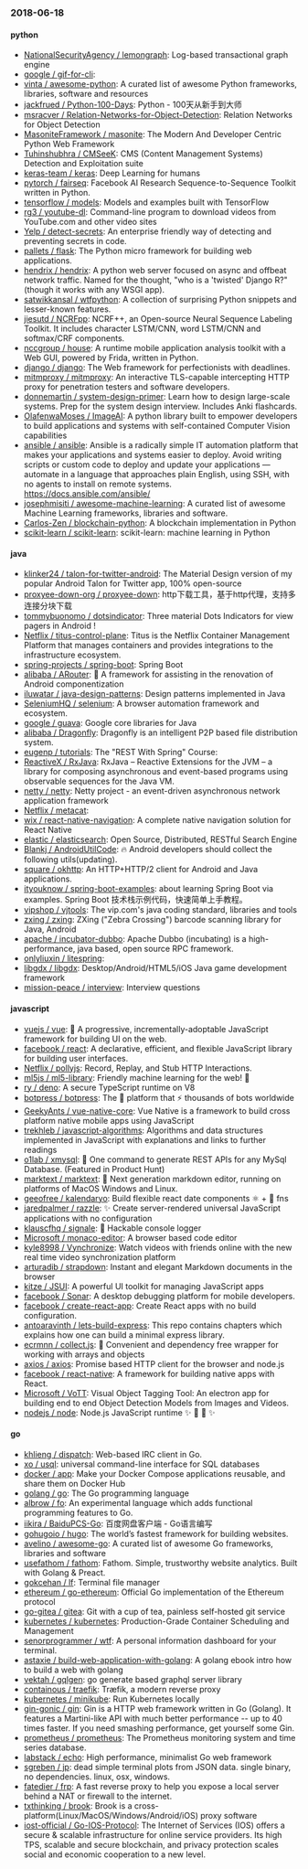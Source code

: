 ### 2018-06-18

#### python
* [NationalSecurityAgency / lemongraph](https://github.com/NationalSecurityAgency/lemongraph): Log-based transactional graph engine
* [google / gif-for-cli](https://github.com/google/gif-for-cli): 
* [vinta / awesome-python](https://github.com/vinta/awesome-python): A curated list of awesome Python frameworks, libraries, software and resources
* [jackfrued / Python-100-Days](https://github.com/jackfrued/Python-100-Days): Python - 100天从新手到大师
* [msracver / Relation-Networks-for-Object-Detection](https://github.com/msracver/Relation-Networks-for-Object-Detection): Relation Networks for Object Detection
* [MasoniteFramework / masonite](https://github.com/MasoniteFramework/masonite): The Modern And Developer Centric Python Web Framework
* [Tuhinshubhra / CMSeeK](https://github.com/Tuhinshubhra/CMSeeK): CMS (Content Management Systems) Detection and Exploitation suite
* [keras-team / keras](https://github.com/keras-team/keras): Deep Learning for humans
* [pytorch / fairseq](https://github.com/pytorch/fairseq): Facebook AI Research Sequence-to-Sequence Toolkit written in Python.
* [tensorflow / models](https://github.com/tensorflow/models): Models and examples built with TensorFlow
* [rg3 / youtube-dl](https://github.com/rg3/youtube-dl): Command-line program to download videos from YouTube.com and other video sites
* [Yelp / detect-secrets](https://github.com/Yelp/detect-secrets): An enterprise friendly way of detecting and preventing secrets in code.
* [pallets / flask](https://github.com/pallets/flask): The Python micro framework for building web applications.
* [hendrix / hendrix](https://github.com/hendrix/hendrix): A python web server focused on async and offbeat network traffic. Named for the thought, "who is a 'twisted' Django R?" (though it works with any WSGI app).
* [satwikkansal / wtfpython](https://github.com/satwikkansal/wtfpython): A collection of surprising Python snippets and lesser-known features.
* [jiesutd / NCRFpp](https://github.com/jiesutd/NCRFpp): NCRF++, an Open-source Neural Sequence Labeling Toolkit. It includes character LSTM/CNN, word LSTM/CNN and softmax/CRF components.
* [nccgroup / house](https://github.com/nccgroup/house): A runtime mobile application analysis toolkit with a Web GUI, powered by Frida, written in Python.
* [django / django](https://github.com/django/django): The Web framework for perfectionists with deadlines.
* [mitmproxy / mitmproxy](https://github.com/mitmproxy/mitmproxy): An interactive TLS-capable intercepting HTTP proxy for penetration testers and software developers.
* [donnemartin / system-design-primer](https://github.com/donnemartin/system-design-primer): Learn how to design large-scale systems. Prep for the system design interview. Includes Anki flashcards.
* [OlafenwaMoses / ImageAI](https://github.com/OlafenwaMoses/ImageAI): A python library built to empower developers to build applications and systems with self-contained Computer Vision capabilities
* [ansible / ansible](https://github.com/ansible/ansible): Ansible is a radically simple IT automation platform that makes your applications and systems easier to deploy. Avoid writing scripts or custom code to deploy and update your applications — automate in a language that approaches plain English, using SSH, with no agents to install on remote systems. https://docs.ansible.com/ansible/
* [josephmisiti / awesome-machine-learning](https://github.com/josephmisiti/awesome-machine-learning): A curated list of awesome Machine Learning frameworks, libraries and software.
* [Carlos-Zen / blockchain-python](https://github.com/Carlos-Zen/blockchain-python): A blockchain implementation in Python
* [scikit-learn / scikit-learn](https://github.com/scikit-learn/scikit-learn): scikit-learn: machine learning in Python

#### java
* [klinker24 / talon-for-twitter-android](https://github.com/klinker24/talon-for-twitter-android): The Material Design version of my popular Android Talon for Twitter app, 100% open-source
* [proxyee-down-org / proxyee-down](https://github.com/proxyee-down-org/proxyee-down): http下载工具，基于http代理，支持多连接分块下载
* [tommybuonomo / dotsindicator](https://github.com/tommybuonomo/dotsindicator): Three material Dots Indicators for view pagers in Android !
* [Netflix / titus-control-plane](https://github.com/Netflix/titus-control-plane): Titus is the Netflix Container Management Platform that manages containers and provides integrations to the infrastructure ecosystem.
* [spring-projects / spring-boot](https://github.com/spring-projects/spring-boot): Spring Boot
* [alibaba / ARouter](https://github.com/alibaba/ARouter): 💪 A framework for assisting in the renovation of Android componentization
* [iluwatar / java-design-patterns](https://github.com/iluwatar/java-design-patterns): Design patterns implemented in Java
* [SeleniumHQ / selenium](https://github.com/SeleniumHQ/selenium): A browser automation framework and ecosystem.
* [google / guava](https://github.com/google/guava): Google core libraries for Java
* [alibaba / Dragonfly](https://github.com/alibaba/Dragonfly): Dragonfly is an intelligent P2P based file distribution system.
* [eugenp / tutorials](https://github.com/eugenp/tutorials): The "REST With Spring" Course:
* [ReactiveX / RxJava](https://github.com/ReactiveX/RxJava): RxJava – Reactive Extensions for the JVM – a library for composing asynchronous and event-based programs using observable sequences for the Java VM.
* [netty / netty](https://github.com/netty/netty): Netty project - an event-driven asynchronous network application framework
* [Netflix / metacat](https://github.com/Netflix/metacat): 
* [wix / react-native-navigation](https://github.com/wix/react-native-navigation): A complete native navigation solution for React Native
* [elastic / elasticsearch](https://github.com/elastic/elasticsearch): Open Source, Distributed, RESTful Search Engine
* [Blankj / AndroidUtilCode](https://github.com/Blankj/AndroidUtilCode): 🔥 Android developers should collect the following utils(updating).
* [square / okhttp](https://github.com/square/okhttp): An HTTP+HTTP/2 client for Android and Java applications.
* [ityouknow / spring-boot-examples](https://github.com/ityouknow/spring-boot-examples): about learning Spring Boot via examples. Spring Boot 技术栈示例代码，快速简单上手教程。
* [vipshop / vjtools](https://github.com/vipshop/vjtools): The vip.com's java coding standard, libraries and tools
* [zxing / zxing](https://github.com/zxing/zxing): ZXing ("Zebra Crossing") barcode scanning library for Java, Android
* [apache / incubator-dubbo](https://github.com/apache/incubator-dubbo): Apache Dubbo (incubating) is a high-performance, java based, open source RPC framework.
* [onlyliuxin / litespring](https://github.com/onlyliuxin/litespring): 
* [libgdx / libgdx](https://github.com/libgdx/libgdx): Desktop/Android/HTML5/iOS Java game development framework
* [mission-peace / interview](https://github.com/mission-peace/interview): Interview questions

#### javascript
* [vuejs / vue](https://github.com/vuejs/vue): 🖖 A progressive, incrementally-adoptable JavaScript framework for building UI on the web.
* [facebook / react](https://github.com/facebook/react): A declarative, efficient, and flexible JavaScript library for building user interfaces.
* [Netflix / pollyjs](https://github.com/Netflix/pollyjs): Record, Replay, and Stub HTTP Interactions.
* [ml5js / ml5-library](https://github.com/ml5js/ml5-library): Friendly machine learning for the web! 🤖
* [ry / deno](https://github.com/ry/deno): A secure TypeScript runtime on V8
* [botpress / botpress](https://github.com/botpress/botpress): The 🤖 platform that ⚡ thousands of bots worldwide
* [GeekyAnts / vue-native-core](https://github.com/GeekyAnts/vue-native-core): Vue Native is a framework to build cross platform native mobile apps using JavaScript
* [trekhleb / javascript-algorithms](https://github.com/trekhleb/javascript-algorithms): Algorithms and data structures implemented in JavaScript with explanations and links to further readings
* [o1lab / xmysql](https://github.com/o1lab/xmysql): 🚀 One command to generate REST APIs for any MySql Database. (Featured in Product Hunt)
* [marktext / marktext](https://github.com/marktext/marktext): 📝 Next generation markdown editor, running on platforms of MacOS Windows and Linux.
* [geeofree / kalendaryo](https://github.com/geeofree/kalendaryo): Build flexible react date components ⚛️ + 📅 fns
* [jaredpalmer / razzle](https://github.com/jaredpalmer/razzle): ✨ Create server-rendered universal JavaScript applications with no configuration
* [klauscfhq / signale](https://github.com/klauscfhq/signale): 👋 Hackable console logger
* [Microsoft / monaco-editor](https://github.com/Microsoft/monaco-editor): A browser based code editor
* [kyle8998 / Vynchronize](https://github.com/kyle8998/Vynchronize): Watch videos with friends online with the new real time video synchronization platform
* [arturadib / strapdown](https://github.com/arturadib/strapdown): Instant and elegant Markdown documents in the browser
* [kitze / JSUI](https://github.com/kitze/JSUI): A powerful UI toolkit for managing JavaScript apps
* [facebook / Sonar](https://github.com/facebook/Sonar): A desktop debugging platform for mobile developers.
* [facebook / create-react-app](https://github.com/facebook/create-react-app): Create React apps with no build configuration.
* [antoaravinth / lets-build-express](https://github.com/antoaravinth/lets-build-express): This repo contains chapters which explains how one can build a minimal express library.
* [ecrmnn / collect.js](https://github.com/ecrmnn/collect.js): 💎 Convenient and dependency free wrapper for working with arrays and objects
* [axios / axios](https://github.com/axios/axios): Promise based HTTP client for the browser and node.js
* [facebook / react-native](https://github.com/facebook/react-native): A framework for building native apps with React.
* [Microsoft / VoTT](https://github.com/Microsoft/VoTT): Visual Object Tagging Tool: An electron app for building end to end Object Detection Models from Images and Videos.
* [nodejs / node](https://github.com/nodejs/node): Node.js JavaScript runtime ✨ 🐢 🚀 ✨

#### go
* [khlieng / dispatch](https://github.com/khlieng/dispatch): Web-based IRC client in Go.
* [xo / usql](https://github.com/xo/usql): universal command-line interface for SQL databases
* [docker / app](https://github.com/docker/app): Make your Docker Compose applications reusable, and share them on Docker Hub
* [golang / go](https://github.com/golang/go): The Go programming language
* [albrow / fo](https://github.com/albrow/fo): An experimental language which adds functional programming features to Go.
* [iikira / BaiduPCS-Go](https://github.com/iikira/BaiduPCS-Go): 百度网盘客户端 - Go语言编写
* [gohugoio / hugo](https://github.com/gohugoio/hugo): The world’s fastest framework for building websites.
* [avelino / awesome-go](https://github.com/avelino/awesome-go): A curated list of awesome Go frameworks, libraries and software
* [usefathom / fathom](https://github.com/usefathom/fathom): Fathom. Simple, trustworthy website analytics. Built with Golang & Preact.
* [gokcehan / lf](https://github.com/gokcehan/lf): Terminal file manager
* [ethereum / go-ethereum](https://github.com/ethereum/go-ethereum): Official Go implementation of the Ethereum protocol
* [go-gitea / gitea](https://github.com/go-gitea/gitea): Git with a cup of tea, painless self-hosted git service
* [kubernetes / kubernetes](https://github.com/kubernetes/kubernetes): Production-Grade Container Scheduling and Management
* [senorprogrammer / wtf](https://github.com/senorprogrammer/wtf): A personal information dashboard for your terminal.
* [astaxie / build-web-application-with-golang](https://github.com/astaxie/build-web-application-with-golang): A golang ebook intro how to build a web with golang
* [vektah / gqlgen](https://github.com/vektah/gqlgen): go generate based graphql server library
* [containous / traefik](https://github.com/containous/traefik): Træfik, a modern reverse proxy
* [kubernetes / minikube](https://github.com/kubernetes/minikube): Run Kubernetes locally
* [gin-gonic / gin](https://github.com/gin-gonic/gin): Gin is a HTTP web framework written in Go (Golang). It features a Martini-like API with much better performance -- up to 40 times faster. If you need smashing performance, get yourself some Gin.
* [prometheus / prometheus](https://github.com/prometheus/prometheus): The Prometheus monitoring system and time series database.
* [labstack / echo](https://github.com/labstack/echo): High performance, minimalist Go web framework
* [sgreben / jp](https://github.com/sgreben/jp): dead simple terminal plots from JSON data. single binary, no dependencies. linux, osx, windows.
* [fatedier / frp](https://github.com/fatedier/frp): A fast reverse proxy to help you expose a local server behind a NAT or firewall to the internet.
* [txthinking / brook](https://github.com/txthinking/brook): Brook is a cross-platform(Linux/MacOS/Windows/Android/iOS) proxy software
* [iost-official / Go-IOS-Protocol](https://github.com/iost-official/Go-IOS-Protocol): The Internet of Services (IOS) offers a secure & scalable infrastructure for online service providers. Its high TPS, scalable and secure blockchain, and privacy protection scales social and economic cooperation to a new level.
